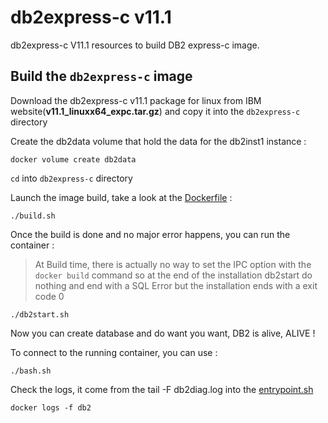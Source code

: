 # **db2express-c v11.1**
db2express-c V11.1 resources to build DB2 express-c image.

## Build the `db2express-c` image
Download the db2express-c v11.1 package for linux from IBM website(**v11.1_linuxx64_expc.tar.gz**) and copy it into the `db2express-c` directory

Create the db2data volume that hold the data for the db2inst1 instance :

    docker volume create db2data

`cd` into `db2express-c` directory

Launch the image build, take a look at the [Dockerfile](./Dockerfile) :

    ./build.sh 

Once the build is done and no major error happens, you can run the container :

>At Build time, there is actually no way to set the IPC option with the `docker build` command so at the end of the installation db2start do nothing and end with a SQL Error but the installation ends with a exit code 0

    ./db2start.sh

Now you can create database and do want you want, DB2 is alive, ALIVE !

To connect to the running container, you can use :

    ./bash.sh

Check the logs, it come from the tail -F db2diag.log into the [entrypoint.sh](./entrypoint.sh)

    docker logs -f db2